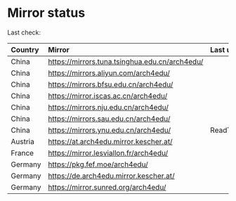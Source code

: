 <script src="./time.js"></script>
# Mirror status
Last check: <script type="text/javascript">localize(1688451996.027306);</script>

|Country|Mirror|Last update|
|:------|:-----|:----------|
|China|https://mirrors.tuna.tsinghua.edu.cn/arch4edu/|<script type="text/javascript">localize(1688409284);</script>|
|China|https://mirrors.aliyun.com/arch4edu/|<script type="text/javascript">localize(1688366114);</script>|
|China|https://mirrors.bfsu.edu.cn/arch4edu/|<script type="text/javascript">localize(1688409284);</script>|
|China|https://mirror.iscas.ac.cn/arch4edu/|<script type="text/javascript">localize(1688409284);</script>|
|China|https://mirrors.nju.edu.cn/arch4edu/|<script type="text/javascript">localize(1688366114);</script>|
|China|https://mirrors.sau.edu.cn/arch4edu/|<script type="text/javascript">localize(1688409284);</script>|
|China|https://mirrors.ynu.edu.cn/arch4edu/|ReadTimeout|
|Austria|https://at.arch4edu.mirror.kescher.at/|<script type="text/javascript">localize(1688409284);</script>|
|France|https://mirror.lesviallon.fr/arch4edu/|<script type="text/javascript">localize(1688409284);</script>|
|Germany|https://pkg.fef.moe/arch4edu/|<script type="text/javascript">localize(1688409284);</script>|
|Germany|https://de.arch4edu.mirror.kescher.at/|<script type="text/javascript">localize(1688409284);</script>|
|Germany|https://mirror.sunred.org/arch4edu/|<script type="text/javascript">localize(1688409284);</script>|

<script src="./tablefilter/tablefilter.js"></script>
<script src="./table.js"></script>